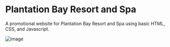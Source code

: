 # Plantation Bay Resort and Spa
A promotional website for Plantation Bay Resort and Spa using basic HTML, CSS, and Javascript.


![image](https://user-images.githubusercontent.com/91787757/208069237-32d94ed3-b86c-49e1-984f-f626d843a470.png)
